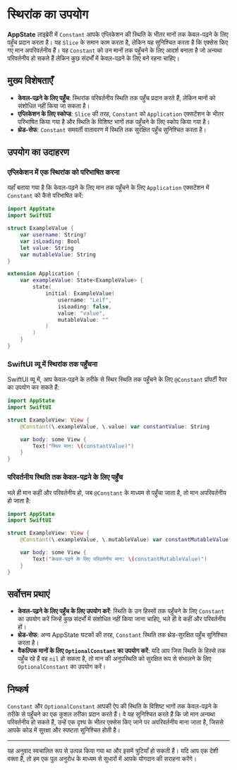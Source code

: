 # स्थिरांक का उपयोग

**AppState** लाइब्रेरी में `Constant` आपके एप्लिकेशन की स्थिति के भीतर मानों तक केवल-पढ़ने के लिए पहुँच प्रदान करता है। यह `Slice` के समान काम करता है, लेकिन यह सुनिश्चित करता है कि एक्सेस किए गए मान अपरिवर्तनीय हैं। यह `Constant` को उन मानों तक पहुँचने के लिए आदर्श बनाता है जो अन्यथा परिवर्तनीय हो सकते हैं लेकिन कुछ संदर्भों में केवल-पढ़ने के लिए बने रहना चाहिए।

## मुख्य विशेषताएँ

- **केवल-पढ़ने के लिए पहुँच**: स्थिरांक परिवर्तनीय स्थिति तक पहुँच प्रदान करते हैं, लेकिन मानों को संशोधित नहीं किया जा सकता है।
- **एप्लिकेशन के लिए स्कोप्ड**: `Slice` की तरह, `Constant` को `Application` एक्सटेंशन के भीतर परिभाषित किया गया है और स्थिति के विशिष्ट भागों तक पहुँचने के लिए स्कोप किया गया है।
- **थ्रेड-सेफ**: `Constant` समवर्ती वातावरण में स्थिति तक सुरक्षित पहुँच सुनिश्चित करता है।

## उपयोग का उदाहरण

### एप्लिकेशन में एक स्थिरांक को परिभाषित करना

यहाँ बताया गया है कि केवल-पढ़ने के लिए मान तक पहुँचने के लिए `Application` एक्सटेंशन में `Constant` को कैसे परिभाषित करें:

```swift
import AppState
import SwiftUI

struct ExampleValue {
    var username: String?
    var isLoading: Bool
    let value: String
    var mutableValue: String
}

extension Application {
    var exampleValue: State<ExampleValue> {
        state(
            initial: ExampleValue(
                username: "Leif",
                isLoading: false,
                value: "value",
                mutableValue: ""
            )
        )
    }
}
```

### SwiftUI व्यू में स्थिरांक तक पहुँचना

SwiftUI व्यू में, आप केवल-पढ़ने के तरीके से स्थिर स्थिति तक पहुँचने के लिए `@Constant` प्रॉपर्टी रैपर का उपयोग कर सकते हैं:

```swift
import AppState
import SwiftUI

struct ExampleView: View {
    @Constant(\.exampleValue, \.value) var constantValue: String

    var body: some View {
        Text("स्थिर मान: \(constantValue)")
    }
}
```

### परिवर्तनीय स्थिति तक केवल-पढ़ने के लिए पहुँच

भले ही मान कहीं और परिवर्तनीय हो, जब `@Constant` के माध्यम से पहुँचा जाता है, तो मान अपरिवर्तनीय हो जाता है:

```swift
import AppState
import SwiftUI

struct ExampleView: View {
    @Constant(\.exampleValue, \.mutableValue) var constantMutableValue: String

    var body: some View {
        Text("केवल-पढ़ने के लिए परिवर्तनीय मान: \(constantMutableValue)")
    }
}
```

## सर्वोत्तम प्रथाएं

- **केवल-पढ़ने के लिए पहुँच के लिए उपयोग करें**: स्थिति के उन हिस्सों तक पहुँचने के लिए `Constant` का उपयोग करें जिन्हें कुछ संदर्भों में संशोधित नहीं किया जाना चाहिए, भले ही वे कहीं और परिवर्तनीय हों।
- **थ्रेड-सेफ**: अन्य AppState घटकों की तरह, `Constant` स्थिति तक थ्रेड-सुरक्षित पहुँच सुनिश्चित करता है।
- **वैकल्पिक मानों के लिए `OptionalConstant` का उपयोग करें**: यदि आप जिस स्थिति के हिस्से तक पहुँच रहे हैं वह `nil` हो सकता है, तो मान की अनुपस्थिति को सुरक्षित रूप से संभालने के लिए `OptionalConstant` का उपयोग करें।

## निष्कर्ष

`Constant` और `OptionalConstant` आपकी ऐप की स्थिति के विशिष्ट भागों तक केवल-पढ़ने के तरीके से पहुँचने का एक कुशल तरीका प्रदान करते हैं। वे यह सुनिश्चित करते हैं कि जो मान अन्यथा परिवर्तनीय हो सकते हैं, उन्हें एक दृश्य के भीतर एक्सेस किए जाने पर अपरिवर्तनीय माना जाता है, जिससे आपके कोड में सुरक्षा और स्पष्टता सुनिश्चित होती है।

---
यह अनुवाद स्वचालित रूप से उत्पन्न किया गया था और इसमें त्रुटियाँ हो सकती हैं। यदि आप एक देशी वक्ता हैं, तो हम एक पुल अनुरोध के माध्यम से सुधारों में आपके योगदान की सराहना करेंगे।
